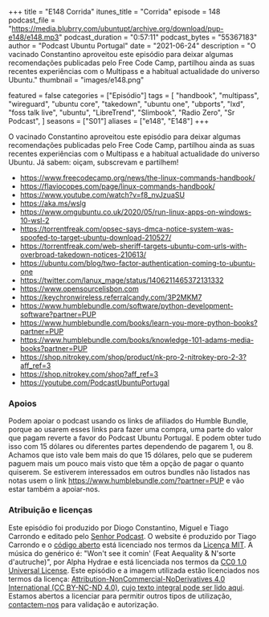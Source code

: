 +++
title = "E148 Corrida"
itunes_title = "Corrida"
episode = 148
podcast_file = "https://media.blubrry.com/ubuntupt/archive.org/download/pup-e148/e148.mp3"
podcast_duration = "0:57:11"
podcast_bytes = "55367183"
author = "Podcast Ubuntu Portugal"
date = "2021-06-24"
description = "O vacinado Constantino aproveitou este episódio para deixar algumas recomendações publicadas pelo Free Code Camp, partilhou ainda as suas recentes experiências com o Multipass e a habitual actualidade do universo Ubuntu."
thumbnail = "images/e148.png"

featured = false
categories = ["Episódio"]
tags = [
  "handbook",
  "multipass",
  "wireguard",
  "ubuntu core",
  "takedown",
  "ubuntu one",
  "ubports",
  "lxd",
  "foss talk live",
  "ubuntu",
  "LibreTrend",
  "Slimbook",
  "Radio Zero",
  "Sr Podcast",
]
seasons = ["S01"]
aliases = ["e148", "E148"]
+++

O vacinado Constantino aproveitou este episódio para deixar algumas recomendações publicadas pelo Free Code Camp, partilhou ainda as suas recentes experiências com o Multipass e a habitual actualidade do universo Ubuntu.
Já sabem: oiçam, subscrevam e partilhem!

* https://www.freecodecamp.org/news/the-linux-commands-handbook/
* https://flaviocopes.com/page/linux-commands-handbook/
* https://www.youtube.com/watch?v=f8_nvJzuaSU
* https://aka.ms/wslg
* https://www.omgubuntu.co.uk/2020/05/run-linux-apps-on-windows-10-wsl-2
* https://torrentfreak.com/opsec-says-dmca-notice-system-was-spoofed-to-target-ubuntu-download-210527/
* https://torrentfreak.com/web-sheriff-targets-ubuntu-com-urls-with-overbroad-takedown-notices-210613/
* https://ubuntu.com/blog/two-factor-authentication-coming-to-ubuntu-one
* https://twitter.com/lanux_mage/status/1406211465372131332
* https://www.opensourcelisbon.com
* https://keychronwireless.referralcandy.com/3P2MKM7
* https://www.humblebundle.com/software/python-development-software?partner=PUP
* https://www.humblebundle.com/books/learn-you-more-python-books?partner=PUP
* https://www.humblebundle.com/books/knowledge-101-adams-media-books?partner=PUP
* https://shop.nitrokey.com/shop/product/nk-pro-2-nitrokey-pro-2-3?aff_ref=3
* https://shop.nitrokey.com/shop?aff_ref=3
* https://youtube.com/PodcastUbuntuPortugal



### Apoios
Podem apoiar o podcast usando os links de afiliados do Humble Bundle, porque ao usarem esses links para fazer uma compra, uma parte do valor que pagam reverte a favor do Podcast Ubuntu Portugal.
E podem obter tudo isso com 15 dólares ou diferentes partes dependendo de pagarem 1, ou 8.
Achamos que isto vale bem mais do que 15 dólares, pelo que se puderem paguem mais um pouco mais visto que têm a opção de pagar o quanto quiserem.
Se estiverem interessados em outros bundles não listados nas notas usem o link https://www.humblebundle.com/?partner=PUP e vão estar também a apoiar-nos.

### Atribuição e licenças
Este episódio foi produzido por Diogo Constantino, Miguel e Tiago Carrondo e editado pelo [Senhor Podcast](https://senhorpodcast.pt/).
O website é produzido por Tiago Carrondo e o [código aberto](https://gitlab.com/podcastubuntuportugal/website) está licenciado nos termos da [Licença MIT](https://gitlab.com/podcastubuntuportugal/website/main/LICENSE).
A música do genérico é: "Won't see it comin' (Feat Aequality & N'sorte d'autruche)", por Alpha Hydrae e está licenciada nos termos da [CC0 1.0 Universal License](https://creativecommons.org/publicdomain/zero/1.0/).
Este episódio e a imagem utilizada estão licenciados nos termos da licença: [Attribution-NonCommercial-NoDerivatives 4.0 International (CC BY-NC-ND 4.0)](https://creativecommons.org/licenses/by-nc-nd/4.0/), [cujo texto integral pode ser lido aqui](https://creativecommons.org/licenses/by-nc-nd/4.0/legalcode). Estamos abertos a licenciar para permitir outros tipos de utilização, [contactem-nos](https://podcastubuntuportugal.org/contactos) para validação e autorização.

